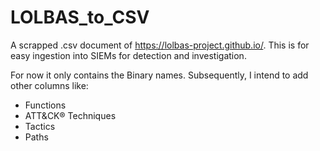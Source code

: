 # LOLBAS_to_CSV
A scrapped .csv document of https://lolbas-project.github.io/. This is for easy ingestion into SIEMs for detection and investigation.

For now it only contains the Binary names. Subsequently, I intend to add other columns like:
- Functions
- ATT&CK® Techniques
- Tactics
- Paths
